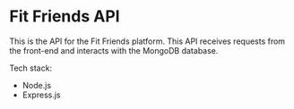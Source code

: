 # Fit Friends API

This is the API for the Fit Friends platform. This API receives requests from the front-end and interacts with the MongoDB database.

Tech stack:

- Node.js
- Express.js
